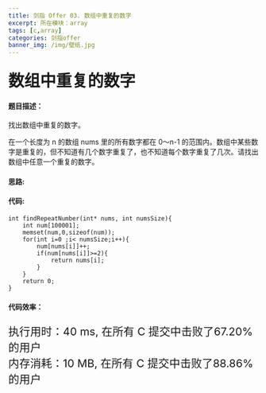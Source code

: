 ```yaml
---
title: 剑指 Offer 03. 数组中重复的数字
excerpt: 所在模块：array
tags: [c,array]
categories: 剑指offer
banner_img: /img/壁纸.jpg
---
```


### <font size=6px>数组中重复的数字</font>

#### 题目描述：

找出数组中重复的数字。


在一个长度为 n 的数组 nums 里的所有数字都在 0～n-1 的范围内。数组中某些数字是重复的，但不知道有几个数字重复了，也不知道每个数字重复了几次。请找出数组中任意一个重复的数字。

#### 思路:

#### 代码:

```golang
int findRepeatNumber(int* nums, int numsSize){
    int num[100001];
    memset(num,0,sizeof(num));
    for(int i=0 ;i< numsSize;i++){
        num[nums[i]]++;
        if(num[nums[i]]>=2){
            return nums[i];
        }
    }
    return 0;
}
```

#### 代码效率：

<p class="note note-primary"; style="font-size:22px">
   执行用时：40 ms, 在所有 C 提交中击败了67.20% 的用户<br>
   内存消耗：10 MB, 在所有 C 提交中击败了88.86% 的用户
</p>